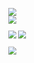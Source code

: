 ![](https://img.shields.io/badge/version-v0.4.1-gold)  
![](https://img.shields.io/badge/python-v3.10.1-blue)

![](https://img.shields.io/badge/passed_tests-12-brightgreen)
![](https://img.shields.io/badge/failed_tests-0-red)

![](https://img.shields.io/badge/coverage-100%25-brightgreen)